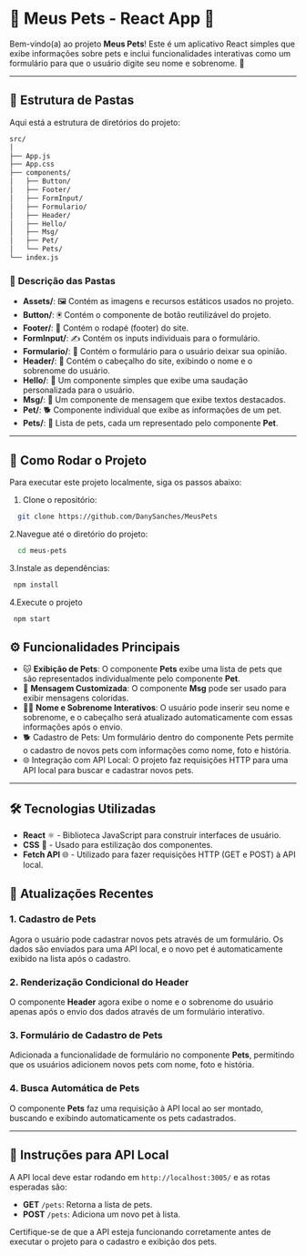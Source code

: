 # 🐾 **Meus Pets - React App** 🐾

Bem-vindo(a) ao projeto **Meus Pets**! Este é um aplicativo React simples que exibe informações sobre pets e inclui funcionalidades interativas como um formulário para que o usuário digite seu nome e sobrenome. 🌟

---

## 📁 **Estrutura de Pastas**

Aqui está a estrutura de diretórios do projeto:

  ```bash
 src/
│
├── App.js
├── App.css
├── components/
│   ├── Button/
│   ├── Footer/
│   ├── FormInput/
│   ├── Formulario/
│   ├── Header/
│   ├── Hello/
│   ├── Msg/
│   ├── Pet/
│   └── Pets/
└── index.js

  ```

### 📂 **Descrição das Pastas**

- **Assets/**: 🖼️ Contém as imagens e recursos estáticos usados no projeto.
- **Button/**: 🖲️ Contém o componente de botão reutilizável do projeto.
- **Footer/**: 🚪 Contém o rodapé (footer) do site.
- **FormInput/**: ✍️ Contém os inputs individuais para o formulário.
- **Formulario/**: 📝 Contém o formulário para o usuário deixar sua opinião.
- **Header/**: 📢 Contém o cabeçalho do site, exibindo o nome e o sobrenome do usuário.
- **Hello/**: 👋 Um componente simples que exibe uma saudação personalizada para o usuário.
- **Msg/**: 💬 Um componente de mensagem que exibe textos destacados.
- **Pet/**: 🐕 Componente individual que exibe as informações de um pet.
- **Pets/**: 🐾 Lista de pets, cada um representado pelo componente **Pet**.

---

## 🚀 **Como Rodar o Projeto**

Para executar este projeto localmente, siga os passos abaixo:

1. Clone o repositório:

 ```bash
   git clone https://github.com/DanySanches/MeusPets
 ```
2.Navegue até o diretório do projeto:
  
  ```bash
    cd meus-pets
  ```
3.Instale as dependências:

   ```bash
    npm install
   ```
4.Execute o projeto

   ```bash
    npm start
  ```

## ⚙️ **Funcionalidades Principais**

- 🐱 **Exibição de Pets**: O componente **Pets** exibe uma lista de pets que são representados individualmente pelo componente **Pet**.
- 💬 **Mensagem Customizada**: O componente **Msg** pode ser usado para exibir mensagens coloridas.
- 👨‍💻 **Nome e Sobrenome Interativos**: O usuário pode inserir seu nome e sobrenome, e o cabeçalho será atualizado automaticamente com essas informações após o envio.
- 🐕 Cadastro de Pets: Um formulário dentro do componente Pets permite o cadastro de novos pets com informações como nome, foto e história.
- 🌐 Integração com API Local: O projeto faz requisições HTTP para uma API local para buscar e cadastrar novos pets.

---

## 🛠️ **Tecnologias Utilizadas**

- **React** ⚛️ - Biblioteca JavaScript para construir interfaces de usuário.
- **CSS** 🎨 - Usado para estilização dos componentes.
- **Fetch API** 🌐 - Utilizado para fazer requisições HTTP (GET e POST) à API local.

## 🔄 **Atualizações Recentes**

### 1. **Cadastro de Pets**
Agora o usuário pode cadastrar novos pets através de um formulário. Os dados são enviados para uma API local, e o novo pet é automaticamente exibido na lista após o cadastro.

### 2. **Renderização Condicional do Header**
O componente **Header** agora exibe o nome e o sobrenome do usuário apenas após o envio dos dados através de um formulário interativo.

### 3. **Formulário de Cadastro de Pets**
Adicionada a funcionalidade de formulário no componente **Pets**, permitindo que os usuários adicionem novos pets com nome, foto e história.

### 4. **Busca Automática de Pets**
O componente **Pets** faz uma requisição à API local ao ser montado, buscando e exibindo automaticamente os pets cadastrados.

---

## 🔧 **Instruções para API Local**

A API local deve estar rodando em `http://localhost:3005/` e as rotas esperadas são:

- **GET** `/pets`: Retorna a lista de pets.
- **POST** `/pets`: Adiciona um novo pet à lista.

Certifique-se de que a API esteja funcionando corretamente antes de executar o projeto para o cadastro e exibição dos pets.


  

